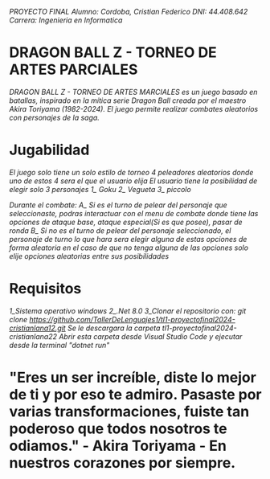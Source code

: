 *PROYECTO FINAL*
*Alumno: Cordoba, Cristian Federico*
*DNI: 44.408.642*
*Carrera: Ingenieria en Informatica*

# DRAGON BALL Z - TORNEO DE ARTES PARCIALES
*DRAGON BALL Z - TORNEO DE ARTES MARCIALES es un juego basado en batallas, inspirado en la mítica serie Dragon Ball creada por el maestro Akira Toriyama (1982-2024). El juego permite realizar combates aleatorios con personajes de la saga.*

# Jugabilidad 
*El juego solo tiene un solo estilo de torneo*
*4 peleadores aleatorios donde uno de estos 4 sera el que el usuario elija*
*El usuario tiene la posibilidad de elegir solo 3 personajes*
    *1_ Goku*
    *2_ Vegueta*
    *3_ piccolo*

*Durante el combate:*
*A_ Si es el turno de pelear del personaje que seleccionaste, podras interactuar con el menu de combate donde tiene las opciones de ataque base, ataque especial(Si es que posee),  pasar de ronda*
*B_ Si no es el turno de pelear del personaje seleccionado, el personaje de turno lo que hara sera elegir alguna de estas opciones de forma aleatoria en el caso de que no tenga alguna de las opciones solo elije opciones aleatorias entre sus posibilidades*

# Requisitos 
*1_Sistema operativo windows*
*2_.Net 8.0*
*3_Clonar el repositorio con: git clone https://github.com/TallerDeLenguajes1/tl1-proyectofinal2024-cristianlana12.git* 
*Se le descargara la carpeta tl1-proyectofinal2024-cristianlana22*
*Abrir esta carpeta desde Visual Studio Code y ejecutar desde la terminal "dotnet run"*

# "Eres un ser increíble, diste lo mejor de ti y por eso te admiro. Pasaste por varias transformaciones, fuiste tan poderoso que todos nosotros te odiamos." - Akira Toriyama - En nuestros corazones por siempre. #
